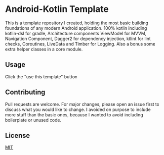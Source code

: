 # Android-Kotlin Template

This is a template repository I created, holding the most basic building foundations of any modern Android application. 100% kotlin including kotlin-dsl for gradle, Architecture components ViewModel for MVVM, Navigation Component, Dagger2 for dependency injection, ktlint for lint checks, Coroutines, LiveData and Timber for Logging. Also a bonus some extra helper classes in a core module.

## Usage

Click the "use this template" button

## Contributing
Pull requests are welcome. For major changes, please open an issue first to discuss what you would like to change. I avoided on purpose to include more stuff than the basic ones, because I wanted to avoid including boilerplate or unused code.

## License
[MIT](https://choosealicense.com/licenses/mit/)
